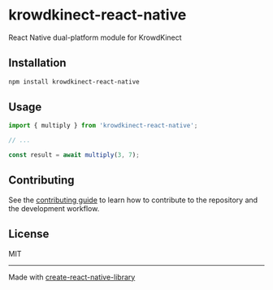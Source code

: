 # krowdkinect-react-native

React Native dual-platform module for KrowdKinect

## Installation

```sh
npm install krowdkinect-react-native
```

## Usage


```js
import { multiply } from 'krowdkinect-react-native';

// ...

const result = await multiply(3, 7);
```


## Contributing

See the [contributing guide](CONTRIBUTING.md) to learn how to contribute to the repository and the development workflow.

## License

MIT

---

Made with [create-react-native-library](https://github.com/callstack/react-native-builder-bob)
